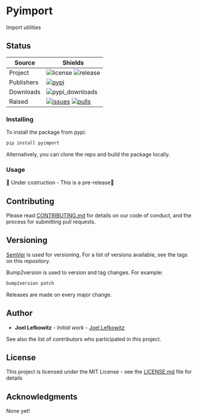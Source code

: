 # Pyimport

Import utilities

## Status

| Source     | Shields                                                        |
| ---------- | -------------------------------------------------------------- |
| Project    | ![license][license] ![release][release]                        |
| Publishers | [![pypi][pypi]][pypi_link]                                     |
| Downloads  | ![pypi_downloads][pypi_downloads]                              |
| Raised     | [![issues][issues]][issues_link] [![pulls][pulls]][pulls_link] |

### Installing

To install the package from pypi:

```bash
pip install pyimport
```

Alternatively, you can clone the repo and build the package locally.

### Usage

:purple_heart: Under costruction - This is a pre-release:purple_heart:

## Contributing

Please read [CONTRIBUTING.md](CONTRIBUTING.md) for details on our code of conduct, and the process for submitting pull requests.

## Versioning

[SemVer](http://semver.org/) is used for versioning. For a list of versions available, see the tags on this repository.

Bump2version is used to version and tag changes.
For example:

```bash
bump2version patch
```

Releases are made on every major change.

## Author

- **Joel Lefkowitz** - _Initial work_ - [Joel Lefkowitz](https://github.com/JoelLefkowitz)

See also the list of contributors who participated in this project.

## License

This project is licensed under the MIT License - see the [LICENSE.md](LICENSE.md) file for details

## Acknowledgments

None yet!

<!--- Table links --->

[license]: https://img.shields.io/github/license/joellefkowitz/pyimport
[release]: https://img.shields.io/github/v/tag/joellefkowitz/pyimport
[pypi_downloads]: https://img.shields.io/pypi/dw/pyimport

[pypi]: https://img.shields.io/pypi/v/pyimport "PyPi"
[pypi_link]: https://pypi.org/project/pyimport

[issues]: https://img.shields.io/github/issues/joellefkowitz/pyimport "Issues"
[issues_link]: https://github.com/JoelLefkowitz/pyimport/issues

[pulls]: https://img.shields.io/github/issues-pr/joellefkowitz/pyimport "Pull requests"
[pulls_link]: https://github.com/JoelLefkowitz/pyimport/pulls
